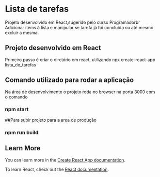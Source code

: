 # Lista de tarefas

Projeto desenvolvido em React,sugerido pelo curso Programadorbr
Adicionar items à lista e manipular se tarefa já foi concluída ou até mesmo excluir a mesma.



## Projeto desenvolvido em React
Primeiro passo é criar o diretório em react, utilizando npx create-react-app lista_de_tarefas

## Comando utilizado para rodar a aplicação
Na área de desenvolvimento o projeto roda no browser na porta 3000 com o comando
### npm start

##Para subir projeto para a area de produção
### npm run build




## Learn More

You can learn more in the [Create React App documentation](https://facebook.github.io/create-react-app/docs/getting-started).

To learn React, check out the [React documentation](https://reactjs.org/).





